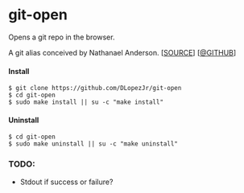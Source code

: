 # git-open
Opens a git repo in the browser.

A git alias conceived by Nathanael Anderson. [[SOURCE](https://fluentreports.com/blog/?p=1501)] [[@GITHUB](https://github.com/NathanaelA)]

#### Install
```
$ git clone https://github.com/DLopezJr/git-open
$ cd git-open
$ sudo make install || su -c "make install"
```
#### Uninstall
```
$ cd git-open
$ sudo make uninstall || su -c "make uninstall"
```
### TODO:
- Stdout if success or failure?
